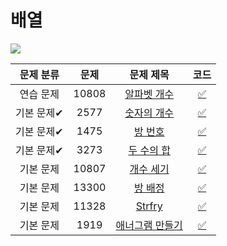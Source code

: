 # 배열

<img src="https://progress-bar.dev/8/?scale=8&title=progress&width=500&color=babaca&suffix=/8">

| 문제 분류  | 문제  |                        문제 제목                        |                코드                 |
| :--------: | :---: | :-----------------------------------------------------: | :---------------------------------: |
| 연습 문제  | 10808 |  [알파벳 개수](https://www.acmicpc.net/problem/10808)   | [:white_check_mark:](BOJ_10808.cpp) |
| 기본 문제✔ | 2577  |   [숫자의 개수](https://www.acmicpc.net/problem/2577)   | [:white_check_mark:](BOJ_2577.cpp)  |
| 기본 문제✔ | 1475  |     [방 번호](https://www.acmicpc.net/problem/1475)     | [:white_check_mark:](BOJ_1475.cpp)  |
| 기본 문제✔ | 3273  |   [두 수의 합](https://www.acmicpc.net/problem/3273)    | [:white_check_mark:](BOJ_3273.cpp)  |
| 기본 문제  | 10807 |   [개수 세기](https://www.acmicpc.net/problem/10807)    | [:white_check_mark:](BOJ_10807.cpp) |
| 기본 문제  | 13300 |    [방 배정](https://www.acmicpc.net/problem/13300)     | [:white_check_mark:](BOJ_13300.cpp) |
| 기본 문제  | 11328 |     [Strfry](https://www.acmicpc.net/problem/11328)     | [:white_check_mark:](BOJ_11328.cpp) |
| 기본 문제  | 1919  | [애너그램 만들기](https://www.acmicpc.net/problem/1919) | [:white_check_mark:](BOJ_1919.cpp)  |

